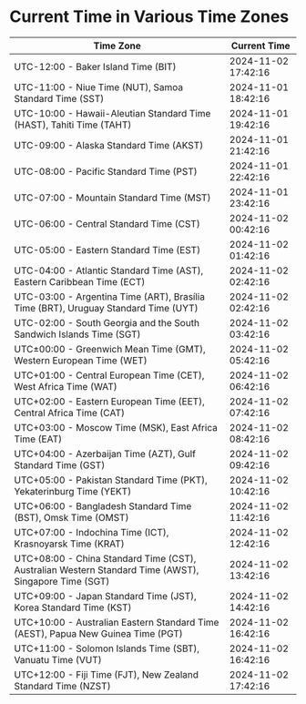 # Current Time in Various Time Zones

| Time Zone | Current Time |
|-----------|--------------|
| UTC-12:00 - Baker Island Time (BIT) | 2024-11-02 17:42:16 |
| UTC-11:00 - Niue Time (NUT), Samoa Standard Time (SST) | 2024-11-01 18:42:16 |
| UTC-10:00 - Hawaii-Aleutian Standard Time (HAST), Tahiti Time (TAHT) | 2024-11-01 19:42:16 |
| UTC-09:00 - Alaska Standard Time (AKST) | 2024-11-01 21:42:16 |
| UTC-08:00 - Pacific Standard Time (PST) | 2024-11-01 22:42:16 |
| UTC-07:00 - Mountain Standard Time (MST) | 2024-11-01 23:42:16 |
| UTC-06:00 - Central Standard Time (CST) | 2024-11-02 00:42:16 |
| UTC-05:00 - Eastern Standard Time (EST) | 2024-11-02 01:42:16 |
| UTC-04:00 - Atlantic Standard Time (AST), Eastern Caribbean Time (ECT) | 2024-11-02 02:42:16 |
| UTC-03:00 - Argentina Time (ART), Brasília Time (BRT), Uruguay Standard Time (UYT) | 2024-11-02 02:42:16 |
| UTC-02:00 - South Georgia and the South Sandwich Islands Time (SGT) | 2024-11-02 03:42:16 |
| UTC±00:00 - Greenwich Mean Time (GMT), Western European Time (WET) | 2024-11-02 05:42:16 |
| UTC+01:00 - Central European Time (CET), West Africa Time (WAT) | 2024-11-02 06:42:16 |
| UTC+02:00 - Eastern European Time (EET), Central Africa Time (CAT) | 2024-11-02 07:42:16 |
| UTC+03:00 - Moscow Time (MSK), East Africa Time (EAT) | 2024-11-02 08:42:16 |
| UTC+04:00 - Azerbaijan Time (AZT), Gulf Standard Time (GST) | 2024-11-02 09:42:16 |
| UTC+05:00 - Pakistan Standard Time (PKT), Yekaterinburg Time (YEKT) | 2024-11-02 10:42:16 |
| UTC+06:00 - Bangladesh Standard Time (BST), Omsk Time (OMST) | 2024-11-02 11:42:16 |
| UTC+07:00 - Indochina Time (ICT), Krasnoyarsk Time (KRAT) | 2024-11-02 12:42:16 |
| UTC+08:00 - China Standard Time (CST), Australian Western Standard Time (AWST), Singapore Time (SGT) | 2024-11-02 13:42:16 |
| UTC+09:00 - Japan Standard Time (JST), Korea Standard Time (KST) | 2024-11-02 14:42:16 |
| UTC+10:00 - Australian Eastern Standard Time (AEST), Papua New Guinea Time (PGT) | 2024-11-02 16:42:16 |
| UTC+11:00 - Solomon Islands Time (SBT), Vanuatu Time (VUT) | 2024-11-02 16:42:16 |
| UTC+12:00 - Fiji Time (FJT), New Zealand Standard Time (NZST) | 2024-11-02 17:42:16 |
